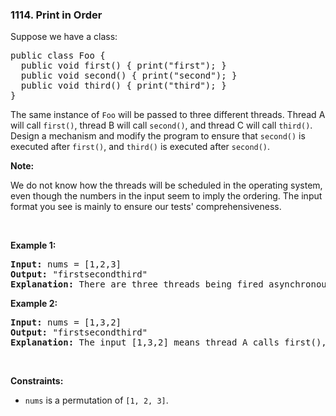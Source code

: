 <h3 align="left"> 1114. Print in Order</h3>
<div><p>Suppose we have a class:</p>

<pre>public class Foo {
  public void first() { print("first"); }
  public void second() { print("second"); }
  public void third() { print("third"); }
}
</pre>

<p>The same instance of <code>Foo</code> will be passed to three different threads. Thread A will call <code>first()</code>, thread B will call <code>second()</code>, and thread C will call <code>third()</code>. Design a mechanism and modify the program to ensure that <code>second()</code> is executed after <code>first()</code>, and <code>third()</code> is executed after <code>second()</code>.</p>

<p><strong>Note:</strong></p>

<p>We do not know how the threads will be scheduled in the operating system, even though the numbers in the input seem to imply the ordering. The input format you see is mainly to ensure our tests' comprehensiveness.</p>

<p>&nbsp;</p>
<p><strong>Example 1:</strong></p>

<pre><strong>Input:</strong> nums = [1,2,3]
<strong>Output:</strong> "firstsecondthird"
<strong>Explanation:</strong> There are three threads being fired asynchronously. The input [1,2,3] means thread A calls first(), thread B calls second(), and thread C calls third(). "firstsecondthird" is the correct output.
</pre>

<p><strong>Example 2:</strong></p>

<pre><strong>Input:</strong> nums = [1,3,2]
<strong>Output:</strong> "firstsecondthird"
<strong>Explanation:</strong> The input [1,3,2] means thread A calls first(), thread B calls third(), and thread C calls second(). "firstsecondthird" is the correct output.
</pre>

<p>&nbsp;</p>
<p><strong>Constraints:</strong></p>

<ul>
	<li><code>nums</code> is a permutation of <code>[1, 2, 3]</code>.</li>
</ul>
</div>